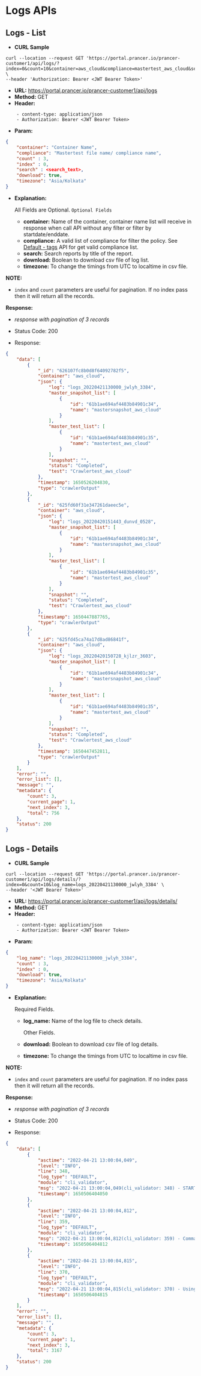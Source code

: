 **Logs APIs**
===

**Logs - List**
---

- **CURL Sample**

``` curl
curl --location --request GET 'https://portal.prancer.io/prancer-customer1/api/logs/?index=0&count=10&container=aws_cloud&compliance=mastertest_aws_cloud&search=test' \
--header 'Authorization: Bearer <JWT Bearer Token>'
```

- **URL:** <https://portal.prancer.io/prancer-customer1/api/logs>
- **Method:** GET
- **Header:**

``` code
    - content-type: application/json
    - Authorization: Bearer <JWT Bearer Token>
```

- **Param:**

``` json
{
    "container": "Container Name",
    "compliance": "Mastertest file name/ compliance name",
    "count" : 3,
    "index" : 0,
    "search" : <search_text>,
    "download": true,
    "timezone": "Asia/Kolkata"
}
```

- **Explanation:**

    All Fields are Optional.
    `Optional Fields`

  - **container:** Name of the container, container name list will receive in response when call API without any filter or filter by startdate/enddate.
  - **compliance:** A valid list of compliance for filter the policy. See [Default - tags](/prancer-ent-apis/tags) API for get valid compliance list.
  - **search:** Search reports by title of the report.
  - **download:** Boolean to download csv file of log list.
  - **timezone:** To change the timings from UTC to localtime in csv file.

 **NOTE:**

- `index` and `count` parameters are useful for pagination. If no index pass then it will return all the records.

**Response:**

- _response with pagination of 3 records_

- Status Code: 200
- Response:

``` json
{
    "data": [
        {
            "_id": "626107fc8b0d8f64092782f5",
            "container": "aws_cloud",
            "json": {
                "log": "logs_20220421130000_jwlyh_3384",
                "master_snapshot_list": [
                    {
                        "id": "61b1ae694af4483b84901c34",
                        "name": "mastersnapshot_aws_cloud"
                    }
                ],
                "master_test_list": [
                    {
                        "id": "61b1ae694af4483b84901c35",
                        "name": "mastertest_aws_cloud"
                    }
                ],
                "snapshot": "",
                "status": "Completed",
                "test": "Crawlertest_aws_cloud"
            },
            "timestamp": 1650526204830,
            "type": "crawlerOutput"
        },
        {
            "_id": "625fd60f31e347261daeec5e",
            "container": "aws_cloud",
            "json": {
                "log": "logs_20220420151443_dunvd_0528",
                "master_snapshot_list": [
                    {
                        "id": "61b1ae694af4483b84901c34",
                        "name": "mastersnapshot_aws_cloud"
                    }
                ],
                "master_test_list": [
                    {
                        "id": "61b1ae694af4483b84901c35",
                        "name": "mastertest_aws_cloud"
                    }
                ],
                "snapshot": "",
                "status": "Completed",
                "test": "Crawlertest_aws_cloud"
            },
            "timestamp": 1650447887765,
            "type": "crawlerOutput"
        },
        {
            "_id": "625fd45ca74a17d8ad86841f",
            "container": "aws_cloud",
            "json": {
                "log": "logs_20220420150728_kjlzr_3603",
                "master_snapshot_list": [
                    {
                        "id": "61b1ae694af4483b84901c34",
                        "name": "mastersnapshot_aws_cloud"
                    }
                ],
                "master_test_list": [
                    {
                        "id": "61b1ae694af4483b84901c35",
                        "name": "mastertest_aws_cloud"
                    }
                ],
                "snapshot": "",
                "status": "Completed",
                "test": "Crawlertest_aws_cloud"
            },
            "timestamp": 1650447452811,
            "type": "crawlerOutput"
        }
    ],
    "error": "",
    "error_list": [],
    "message": "",
    "metadata": {
        "count": 3,
        "current_page": 1,
        "next_index": 3,
        "total": 756
    },
    "status": 200
}
```


**Logs - Details**
---

- **CURL Sample**

``` curl
curl --location --request GET 'https://portal.prancer.io/prancer-customer1/api/logs/details/?index=0&count=10&log_name=logs_20220421130000_jwlyh_3384' \
--header '<JWT Bearer Token>'
```

- **URL:** <https://portal.prancer.io/prancer-customer1/api/logs/details/>
- **Method:** GET
- **Header:**

``` code
    - content-type: application/json
    - Authorization: Bearer <JWT Bearer Token>
```

- **Param:**

``` json
{
    "log_name": "logs_20220421130000_jwlyh_3384",
    "count" : 3,
    "index" : 0,
    "download": true,
    "timezone": "Asia/Kolkata"
}
```

- **Explanation:**

    Required Fields.
  - **log_name:** Name of the log file to check details.

    Other Fields.
  - **download:** Boolean to download csv file of log details.
  - **timezone:** To change the timings from UTC to localtime in csv file.
      
 **NOTE:**

- `index` and `count` parameters are useful for pagination. If no index pass then it will return all the records.

**Response:**

- _response with pagination of 3 records_

- Status Code: 200
- Response:

``` json
{
    "data": [
        {
            "asctime": "2022-04-21 13:00:04,049",
            "level": "INFO",
            "line": 348,
            "log_type": "DEFAULT",
            "module": "cli_validator",
            "msg": "2022-04-21 13:00:04,049(cli_validator: 348) - START: Argument parsing and Run Initialization. Version 2.1.20",
            "timestamp": 1650506404050
        },
        {
            "asctime": "2022-04-21 13:00:04,812",
            "level": "INFO",
            "line": 359,
            "log_type": "DEFAULT",
            "module": "cli_validator",
            "msg": "2022-04-21 13:00:04,812(cli_validator: 359) - Command: 'python /home/swan-24/Documents/projects/prancer/git-repo/prancer-enterprise/adv/venv/bin/prancer --db FULL aws_cloud'",
            "timestamp": 1650506404812
        },
        {
            "asctime": "2022-04-21 13:00:04,815",
            "level": "INFO",
            "line": 370,
            "log_type": "DEFAULT",
            "module": "cli_validator",
            "msg": "2022-04-21 13:00:04,815(cli_validator: 370) - Using Framework dir: /home/swan-24/Documents/projects/prancer/git-repo/prancer-enterprise",
            "timestamp": 1650506404815
        }
    ],
    "error": "",
    "error_list": [],
    "message": "",
    "metadata": {
        "count": 3,
        "current_page": 1,
        "next_index": 3,
        "total": 3167
    },
    "status": 200
}
```
